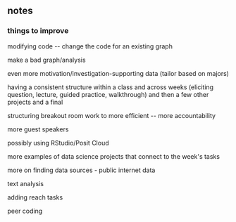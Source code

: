 ## notes

### things to improve

modifying code -- change the code for an existing graph

make a bad graph/analysis

even more motivation/investigation-supporting data (tailor based on majors)

having a consistent structure within a class and across weeks (eliciting question, lecture, guided practice, walkthrough) and then a few other projects and a final

structuring breakout room work to more efficient -- more accountability

more guest speakers

possibly using RStudio/Posit Cloud

more examples of data science projects that connect to the week's tasks

more on finding data sources - public internet data

text analysis

adding reach tasks

peer coding